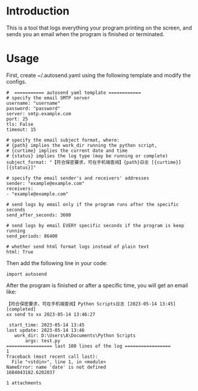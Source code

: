 # Introduction
This is a tool that logs everything your program printing on the screen, 
and sends you an email when the program is finished or terminated.

# Usage
First, create ~/.autosend.yaml using the following 
template and modify the configs.
```
#  =========== autosend yaml template ============
# specify the email SMTP server
username: "username"
password: "password"
server: smtp.example.com
port: 25
tls: False
timeout: 15

# specify the email subject format, where: 
# {path} implies the work_dir running the python script,
# {curtime} implies the current date and time
# {status} implies the log type (may be running or complete) 
subject_format: "【符合保密要求，可在手机端查阅】{path}日志 [{curtime}] [{status}]"

# specify the email sender's and receivers' addresses
sender: "example@example.com"
receivers: 
- "example@example.com"

# send logs by email only if the program runs after the specific seconds
send_after_seconds: 3600

# send logs by email EVERY specific seconds if the program is keep running
send_periods: 86400

# whether send html format logs instead of plain text
html: True
```
 
Then add the following line in your code:
```
import autosend
```

After the program is finished or after a specific time,
you will get an email like:
```
【符合保密要求，可在手机端查阅】Python Scripts日志 [2023-05-14 13:45] [completed]
xx send to xx 2023-05-14 13:46:27

 start_time: 2023-05-14 13:45
last update: 2023-05-14 13:46
   work_dir: D:\Users\A\Documents\Python Scripts
       args: test.py
================= last 100 lines of the log =================
1
Traceback (most recent call last):
  File "<stdin>", line 1, in <module>
NameError: name 'date' is not defined
1684043182.6202037

1 attachments
```
